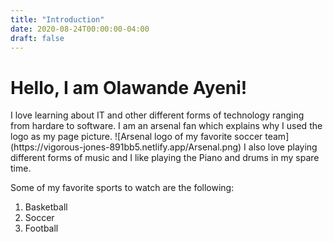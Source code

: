 ```yaml
---
title: "Introduction"
date: 2020-08-24T00:00:00-04:00
draft: false
---
```


<h1>Hello, I am Olawande Ayeni!</h1>
I love learning about IT and other different forms of technology ranging from hardare to software. I am an arsenal fan which explains why I used the  logo as my page picture. ![Arsenal logo of my favorite soccer team](https://vigorous-jones-891bb5.netlify.app/Arsenal.png) I also love playing different forms of music and I like playing the Piano and drums in my spare time.

Some of my favorite sports to watch are the following:
<ol>
  <li>Basketball</li>
  <li>Soccer</li>
  <li>Football</li>
</ol>
